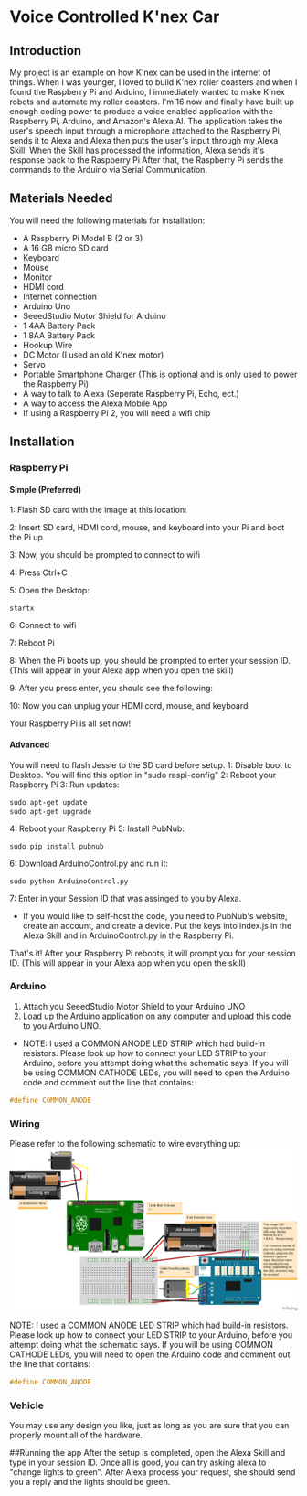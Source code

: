 # Voice Controlled K'nex Car

## Introduction
My project is an example on how K'nex can be used in the internet of things.
When I was younger, I loved to build K'nex roller coasters and when I found the Raspberry Pi and Arduino,
I immediately wanted to make K'nex robots and automate my roller coasters.
I'm 16 now and finally have built up enough coding power to produce a voice enabled application with the Raspberry Pi,
Arduino, and Amazon's Alexa AI. The application takes the user's speech input through a microphone attached to
the Raspberry Pi, sends it to Alexa and Alexa then puts the user's input through my Alexa Skill.
When the Skill has processed the information, Alexa sends it's response back to the Raspberry Pi
After that, the Raspberry Pi sends the commands to the Arduino via Serial Communication.

## Materials Needed
You will need the following materials for installation:
* A Raspberry Pi Model B (2 or 3)
* A 16 GB micro SD card
* Keyboard
* Mouse
* Monitor
* HDMI cord
* Internet connection
* Arduino Uno
* SeeedStudio Motor Shield for Arduino
* 1 4AA Battery Pack
* 1 8AA Battery Pack
* Hookup Wire
* DC Motor (I used an old K'nex motor)
* Servo
* Portable Smartphone Charger (This is optional and is only used to power the Raspberry Pi)
* A way to talk to Alexa (Seperate Raspberry Pi, Echo, ect.)
* A way to access the Alexa Mobile App
* If using a Raspberry Pi 2, you will need a wifi chip

## Installation
### Raspberry Pi
#### Simple (Preferred)
1: Flash SD card with the image at this location:

2: Insert SD card, HDMI cord, mouse, and keyboard into your Pi and boot the Pi up

3: Now, you should be prompted to connect to wifi

4: Press Ctrl+C

5: Open the Desktop:
```
startx
```

6: Connect to wifi

7: Reboot Pi

8: When the Pi boots up, you should be prompted to enter your session ID. (This will appear in your Alexa app when you open the skill)

9: After you press enter, you should see the following:

10: Now you can unplug your HDMI cord, mouse, and keyboard

Your Raspberry Pi is all set now!

#### Advanced
You will need to flash Jessie to the SD card before setup.
1: Disable boot to Desktop. You will find this option in "sudo raspi-config"
2: Reboot your Raspberry Pi
3: Run updates:
```
sudo apt-get update
sudo apt-get upgrade
```
4: Reboot your Raspberry Pi
5: Install PubNub:
```
sudo pip install pubnub
```
6: Download ArduinoControl.py and run it:
```
sudo python ArduinoControl.py
```
7: Enter in your Session ID that was assinged to you by Alexa.
* If you would like to self-host the code, you need to PubNub's website, create an account, and create a device. Put the keys into index.js in the Alexa Skill and in ArduinoControl.py in the Raspberry Pi.


That's it! After your Raspberry Pi reboots, it will prompt you for your session ID. (This will appear in your Alexa app when you open the skill)

### Arduino
1. Attach you SeeedStudio Motor Shield to your Arduino UNO
2. Load up the Arduino application on any computer and upload this code to you Arduino UNO.
  * NOTE: I used a COMMON ANODE LED STRIP which had build-in resistors. Please look up how to connect your LED STRIP to your Arduino, before you attempt doing what the schematic says. If you will be using COMMON CATHODE LEDs, you will need to open the Arduino code and comment out the line that contains:
```C++
#define COMMON_ANODE
```

### Wiring
Please refer to the following schematic to wire everything up:
![](RaspberryPiArduinoControl/Wiring%20Schematics_bb.png)

NOTE: I used a COMMON ANODE LED STRIP which had build-in resistors. Please look up how to connect your LED STRIP to your Arduino, before you attempt doing what the schematic says. If you will be using COMMON CATHODE LEDs, you will need to open the Arduino code and comment out the line that contains:
```C++
#define COMMON_ANODE
```

### Vehicle
You may use any design you like, just as long as you are sure that you can properly mount all of the hardware.

##Running the app
After the setup is completed, open the Alexa Skill and type in your session ID. Once all is good, you can try asking alexa to "change lights to green". After Alexa process your request, she should send you a reply and the lights should be green.

